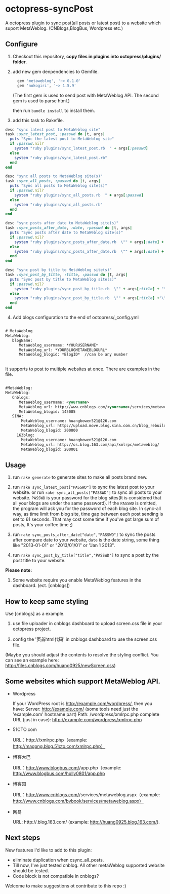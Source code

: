 octopress-syncPost
==================

A octopress plugin to sync post(all posts or latest post) to a website which suport MetaWeblog. (CNBlogs,BlogBus, Wordpress etc.)


## Configure

1. Checkout this repository, **copy files in plugins into octopress/plugins/ folder.**

2. add new gem denpendencies to Gemfile.

	```ruby
	  gem 'metaweblog', '~> 0.1.0'
	  gem 'nokogiri', '~> 1.5.9'
	```
	(The first gem is used to send post with MetaWeblog API.
	The second gem is used to parse html.)

	then run `bundle install` to install them.

3. add this task to Rakefile.

```ruby
desc "sync latest post to MetaWeblog site"
task :sync_latest_post, :passwd do |t, args|
  puts "Sync the latest post to MetaWeblog site"
  if :passwd.nil?
	system "ruby plugins/sync_latest_post.rb  " + args[:passwd]
  else
	system "ruby plugins/sync_latest_post.rb"
  end
end

desc "sync all posts to MetaWeblog site(s)"
task :sync_all_posts, :passwd do |t, args|
  puts "Sync all posts to MetaWeblog site(s)"
  if :passwd.nil?
	system "ruby plugins/sync_all_posts.rb  " + args[:passwd]
  else
	system "ruby plugins/sync_all_posts.rb"
  end
end

desc "sync posts after date to MetaWeblog site(s)"
task :sync_posts_after_date, :date, :passwd do |t, args|
  puts "Sync posts after date to MetaWeblog site(s)"
  if :passwd.nil?
	system "ruby plugins/sync_posts_after_date.rb  \"" + args[:date] + "\" " + args[:passwd]
  else
	system "ruby plugins/sync_posts_after_date.rb  \"" + args[:date] + "\""
  end
end

desc "sync post by title to MetaWeblog site(s)"
task :sync_post_by_title, :title, :passwd do |t, args|
  puts "Sync post by title to MetaWeblog site(s)"
  if :passwd.nil?
	system "ruby plugins/sync_post_by_title.rb  \"" + args[:title] + "\" " + args[:passwd]
  else
	system "ruby plugins/sync_post_by_title.rb  \"" + args[:title] +"\""
  end
end

```


4. Add blogs configuration to the end of octopress/_config.yml


``` xml

# MetaWeblog
MetaWeblog:
   blogName:
      MetaWeblog_username: *YOURUSERNAME*
      MetaWeblog_url: *YOURBLOGMETAWEBLOGURL*
      MetaWeblog_blogid: *BlogID*  //can be any number
      

``` 
	
It supports to post to multiple websites at once. There are examples in the file.


```xml

#MetaWeblog:
MetaWeblog:
   Cnblogs:
      MetaWeblog_username: <yourname>
	  MetaWeblog_url: http://www.cnblogs.com/<yourname>/services/metaweblog.aspx
	  MetaWeblog_blogid: 145005
   SINA:
	   MetaWeblog_username: huangbowen521@126.com
	   MetaWeblog_url: http://upload.move.blog.sina.com.cn/blog_rebuild/blog/xmlrpc.php
	   MetaWeblog_blogid: 200000
	 163blog:
	   MetaWeblog_username: huangbowen521@126.com
	   MetaWeblog_url: http://os.blog.163.com/api/xmlrpc/metaweblog/
	   MetaWeblog_blogid: 200001

```


## Usage

1. run `rake generate` to generate sites to make all posts brand new.


2. run `rake sync_latest_post["PASSWD"]` to sync the latest post to your website. 
or run `rake sync_all_posts["PASSWD"]` to sync all posts to your website. `PASSWD` is your password for the blog sites(It is considered that all your blogs are under the same password). If the `PASSWD` is omitted, the program will ask you for the password of each blog site. In sync-all way, as time limit from blog site, time gap between each post sending is set to 61 seconds. That may cost some time if you've got large sum of posts, It's your coffee time ;)


3. run `rake sync_posts_after_date["date","PASSWD"]` to sync the posts after compare date to your website, `date` is the date string, some thing like "2013-01-01" or "2013/01/01" or "Jan 1 2013". 


4. run `rake sync_post_by_title["title","PASSWD"]` to sync a post by the post title to your website. 


**Please note:** 

1. Some website require you enable MetaWeblog features in the dashboard. (ect. [cnblogs])

## How to keep same styling

Use [cnblogs] as a example.

1. use file uploader in cnblogs dashboard to upload screen.css file in your octopress project.

2. config the '页首html代码' in cnblogs dashboard to use the screen.css file.

(Maybe you should adjust the contents to resolve the styling conflict. You can see an example here: <http://files.cnblogs.com/huang0925/newScreen.css>)


## Some websites which support MetaWeblog API.

* Wordpress

	If your WordPress root is http://example.com/wordpress/, then you have:
	Server: http://example.com/ (some tools need just the 'example.com' hostname part)
	Path: /wordpress/xmlrpc.php
	complete URL (just in case): http://example.com/wordpress/xmlrpc.php

* 51CTO.com

	URL：http://<yourBlogUrl>/xmlrpc.php（example: http://magong.blog.51cto.com/xmlrpc.php）

* 博客大巴

	URL：http://www.blogbus.com/<accountName>/app.php（example: http://www.blogbus.com/holly0801/app.php

* 博客园

	URL：http://www.cnblogs.com/<accountName>/services/metaweblog.aspx（example: http://www.cnblogs.com/bvbook/services/metaweblog.aspx）

* 网易

	URL: http://<accountName>.blog.163.com/ (example: http://huang0925.blog.163.com/).

## Next steps

New features I'd like to add to this plugin:

* eliminate duplication when csync_all_posts.
* Till now, I've just tested cnblog. All other metaWeblog supported website should be tested.
* Code block is not compatible in cnblogs?

Welcome to make suggestions ot contribute to this repo :)
